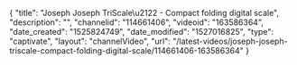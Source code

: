 {
    "title": "Joseph Joseph TriScale\u2122 - Compact folding digital scale",
    "description": "",
    "channelid": "114661406",
    "videoid": "163586364",
    "date_created": "1525824749",
    "date_modified": "1527016825",
    "type": "captivate",
    "layout": "channelVideo",
    "url": "\/latest-videos\/joseph-joseph-triscale-compact-folding-digital-scale\/114661406-163586364"
}